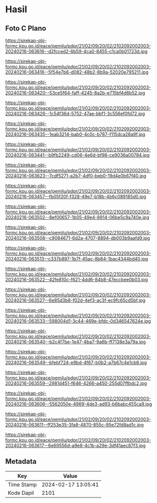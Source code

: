# Hasil

## Foto C Plano

https://sirekap-obj-formc.kpu.go.id/eace/pemilu/pdpr/21/02/09/20/02/2102092002003-20240216-063616--d2fcced2-6b59-4ca0-8455-c1ca0b01723d.jpg

https://sirekap-obj-formc.kpu.go.id/eace/pemilu/pdpr/21/02/09/20/02/2102092002003-20240216-063416--5f54e7b6-d082-48b2-8b9a-52020e795211.jpg

https://sirekap-obj-formc.kpu.go.id/eace/pemilu/pdpr/21/02/09/20/02/2102092002003-20240216-063420--53ce5f64-faff-4245-8a2b-e715bf4d6b52.jpg

https://sirekap-obj-formc.kpu.go.id/eace/pemilu/pdpr/21/02/09/20/02/2102092002003-20240216-063426--1c54f36d-5752-47ae-bbf1-3c556ef0fd72.jpg

https://sirekap-obj-formc.kpu.go.id/eace/pemilu/pdpr/21/02/09/20/02/2102092002003-20240216-063435--1eab3214-bab0-4c0c-b787-f115dca28a9f.jpg

https://sirekap-obj-formc.kpu.go.id/eace/pemilu/pdpr/21/02/09/20/02/2102092002003-20240216-063441--b9fb2249-cd06-4e6d-bf98-ce9036a00784.jpg

https://sirekap-obj-formc.kpu.go.id/eace/pemilu/pdpr/21/02/09/20/02/2102092002003-20240216-063623--7cdf5271-a2b7-4df0-beb0-19d4e0b67f40.jpg

https://sirekap-obj-formc.kpu.go.id/eace/pemilu/pdpr/21/02/09/20/02/2102092002003-20240216-063457--fb05f20f-f328-49e7-b18b-4b6c089185d0.jpg

https://sirekap-obj-formc.kpu.go.id/eace/pemilu/pdpr/21/02/09/20/02/2102092002003-20240216-063502--8ef00657-1b05-49e4-8914-06be5c9a740e.jpg

https://sirekap-obj-formc.kpu.go.id/eace/pemilu/pdpr/21/02/09/20/02/2102092002003-20240216-063508--c9084671-6d2a-4707-8894-db003b9aafd9.jpg

https://sirekap-obj-formc.kpu.go.id/eace/pemilu/pdpr/21/02/09/20/02/2102092002003-20240216-063513--c337b897-1b7f-45ac-8b64-1bac4344bd40.jpg

https://sirekap-obj-formc.kpu.go.id/eace/pemilu/pdpr/21/02/09/20/02/2102092002003-20240216-063522--42fe810c-f621-4dd6-84b8-47eccbee0b03.jpg

https://sirekap-obj-formc.kpu.go.id/eace/pemilu/pdpr/21/02/09/20/02/2102092002003-20240216-063527--6e85d3b8-f02d-4ef3-ac3f-ec9fc65cd5bf.jpg

https://sirekap-obj-formc.kpu.go.id/eace/pemilu/pdpr/21/02/09/20/02/2102092002003-20240216-063533--598004d1-3c44-469e-bfdc-0d346547624e.jpg

https://sirekap-obj-formc.kpu.go.id/eace/pemilu/pdpr/21/02/09/20/02/2102092002003-20240216-063540--b2c4f7be-1e47-4ba7-9a6b-ff7138e3a79a.jpg

https://sirekap-obj-formc.kpu.go.id/eace/pemilu/pdpr/21/02/09/20/02/2102092002003-20240216-063549--bfebf724-e9bd-4f67-b0b2-a7b67c4e1cb8.jpg

https://sirekap-obj-formc.kpu.go.id/eace/pemilu/pdpr/21/02/09/20/02/2102092002003-20240216-063559--2981d451-f646-4266-a450-255d07ffbdc2.jpg

https://sirekap-obj-formc.kpu.go.id/eace/pemilu/pdpr/21/02/09/20/02/2102092002003-20240216-063606--5562050e-4969-4de3-ad93-b6babc455ca9.jpg

https://sirekap-obj-formc.kpu.go.id/eace/pemilu/pdpr/21/02/09/20/02/2102092002003-20240216-063611--ff253e35-3fa8-4870-855c-95e72fd8ad1c.jpg

https://sirekap-obj-formc.kpu.go.id/eace/pemilu/pdpr/21/02/09/20/02/2102092002003-20240216-063617--6e69556d-a9e8-4c1b-a29e-3df41aec87f3.jpg


## Metadata

| Key        | Value               |
| ---------- | ------------------- |
| Time Stamp | 2024-02-17 13:05:41 |
| Kode Dapil | 2101                |



